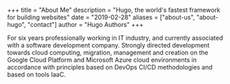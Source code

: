 +++
title = "About Me"
description = "Hugo, the world's fastest framework for building websites"
date = "2019-02-28"
aliases = ["about-us", "about-hugo", "contact"]
author = "Hugo Authors"
+++



For six years professionally working in IT industry, and currently associated with a software development company. Strongly directed development towards cloud computing, migration, management and creation on the Google Cloud Platform and Microsoft Azure cloud environments in accordance with principles based on DevOps CI/CD methodologies  and based on tools IaaC.

